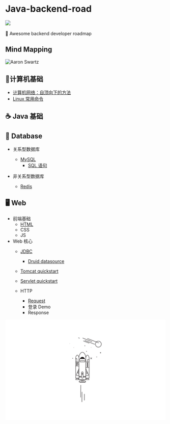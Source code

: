 # Java-backend-road


[![](https://img.shields.io/badge/Java-Notes-orange?style=flat-square)](https://github.com/ceezyyy/Java-study-notes)

:rocket: Awesome backend developer roadmap

## Mind Mapping

![Aaron Swartz](https://github.com/ceezyyy/Java-study-notes/blob/master/pics/BackendDeveloper.png)




## :key: ​计算机基础
- [计算机网络：自顶向下的方法]()
- [Linux 常用命令](https://github.com/ceezyyy/Backend-developer-roadmap/blob/master/Fundamental/Linux/Linux.md)



## :coffee: Java 基础





## :floppy_disk: Database

- 关系型数据库
  - [MySQL](https://github.com/ceezyyy/Backend-road/blob/master/SQL/notes/sql.md)
    - [SQL 语句](https://github.com/ceezyyy/Backend-developer-roadmap/blob/master/SQL/practice/sqlbolt.md)

- 非关系型数据库
  - [Redis](https://github.com/ceezyyy/Backend-developer-roadmap/blob/master/DB/Redis/Notes/Redis.md)


## :desktop_computer: Web

- 前端基础
  - [HTML](https://github.com/ceezyyy/Backend-developer-roadmap/blob/master/Web/Frontend/HTML/html.md)
  - CSS
  - JS
- Web 核心
  - [JDBC](https://github.com/ceezyyy/Backend-developer-roadmap/blob/master/Web/JDBC/JDBC.md)
    - [Druid datasource]()

  - [Tomcat quickstart](https://github.com/ceezyyy/Backend-developer-roadmap/blob/master/Web/Tomcat/Tomcat.md)
  - [Servlet quickstart](https://github.com/ceezyyy/Backend-developer-roadmap/blob/master/Web/Servlet/Servlet%20quickstart.md)
  - HTTP
    - [Request](https://github.com/ceezyyy/Backend-developer-roadmap/blob/master/Web/Servlet/Request.md)
    - 登录 Demo
    - Response























![](cover.png)









